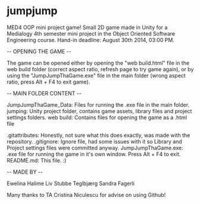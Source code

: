 jumpjump
========

MED4 OOP mini project game! Small 2D game made in Unity for a Medialogy 4th semester mini project in the Object Oriented Software Engineering course. 
Hand-in deadline: August 30th 2014, 03:00 PM.


-- OPENING THE GAME --

The game can be opened either by opening the "web build.html" file in the web build folder (correct aspect ratio, refresh page to try game again), or by using the "JumpJumpThaGame.exe" file in the main folder (wrong aspect ratio, press Alt + F4 to exit game).


-- MAIN FOLDER CONTENT --

JumpJumpThaGame_Data: Files for running the .exe file in the main folder.
jumping: Unity project folder, contains game assets, library files and project settings folders.
web build: Contains files for opening the game as a .html file

.gitattributes: Honestly, not sure what this does exactly, was made with the repository.
.gitignore: Ignore file, had some issues with it so Library and Project settings files were committed anyway.
JumpJumpThaGame.exe: .exe file for running the game in it's own window. Press Alt + F4 to exit.
README.md: This file. :)


-- MADE BY --

Ewelina Halime
Liv Stubbe Teglbjærg
Sandra Fagerli

Many thanks to TA Cristina Niculescu for advise on using Github!

